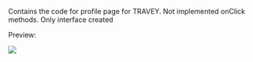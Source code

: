 Contains the code for profile page for TRAVEY. Not implemented onClick methods. Only interface created

Preview:

![](https://github.com/parth12/TRAVEY/blob/master/Profile_Page/out-1.gif)
